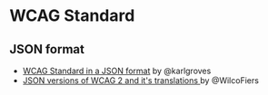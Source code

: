 # WCAG Standard

## JSON format
- [WCAG Standard in a JSON format](https://github.com/karlgroves/wcag-as-json) by @karlgroves
- [JSON versions of WCAG 2 and it's translations ](https://github.com/WilcoFiers/wcag2json) by @WilcoFiers

